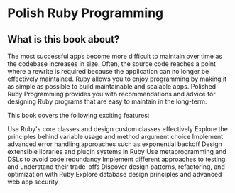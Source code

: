 # Polish Ruby Programming

## What is this book about?
The most successful apps become more difficult to maintain over time as the codebase increases in size. Often, the source code reaches a point where a rewrite is required because the application can no longer be effectively maintained. Ruby allows you to enjoy programming by making it as simple as possible to build maintainable and scalable apps. Polished Ruby Programming provides you with recommendations and advice for designing Ruby programs that are easy to maintain in the long-term.

This book covers the following exciting features:

Use Ruby's core classes and design custom classes effectively
Explore the principles behind variable usage and method argument choice
Implement advanced error handling approaches such as exponential backoff
Design extensible libraries and plugin systems in Ruby
Use metaprogramming and DSLs to avoid code redundancy
Implement different approaches to testing and understand their trade-offs
Discover design patterns, refactoring, and optimization with Ruby
Explore database design principles and advanced web app security
